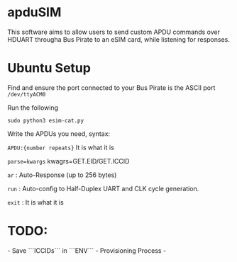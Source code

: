 <h1>apduSIM</h1>

This software aims to allow users to send custom APDU commands over HDUART througha Bus Pirate to an eSIM card, while listening for responses.

<h1>Ubuntu Setup</h1>

Find and ensure the port connected to your Bus Pirate is the ASCII port ```/dev/ttyACM0```

Run the following

```sudo python3 esim-cat.py```

Write the APDUs you need, syntax:

```APDU:{number repeats}``` It is what it is

```parse=kwargs``` kwagrs=GET.EID/GET.ICCID

```ar``` : Auto-Response (up to 256 bytes)

```run``` : Auto-config to Half-Duplex UART and CLK cycle generation.

```exit``` : It is what it is

<h1>TODO: </h1>
- Save ```ICCIDs``` in ```ENV```
- Provisioning Process
- 
